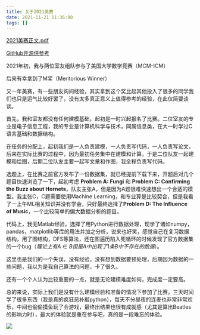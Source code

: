 ```yaml
---
title: 关于2021美赛
date: 2021-11-21 11:36:00
tags: []
---
```


[2021美赛正文.pdf](https://github.com/acsoto/MCM-ICM_2021/blob/main/美赛正文2111259.pdf)

[GitHub开源供参考](https://github.com/acsoto/MCM-ICM_2021)

2021年初，我与两位室友组队参与了美国大学数学竞赛（MCM-ICM）

后来有幸拿到了M奖（Meritorious Winner）

又一年美赛，有一些朋友询问经验，其实拿到这个奖比起其他投入了很多的同学我们也只是运气比较好罢了，没有太多真正意义上值得参考的经验，在此仅简要谈谈。

首先，我和室友都没有任何建模基础，起初是一时兴起报名了比赛。二位室友的专业是电子信息工程，我的专业是计算机科学与技术，同属信息类，在大一时学过C语言基础和数据结构。

在任务的分配上，起初我们是一人负责建模，一人负责写代码，一人负责写论文，后来在实际比赛的过程中，因为最初任务集中在建模和计算，于是二位队友一起建模和绘图，后期二位队友主要一起写文章和作图，我全程负责写代码。

选题上，在比赛之前官方发布了一份数据集，就已经提前下载下来，开题后对几个题目快速浏览了一下，起初考虑 **Problem A: Fungi** 和 **Problem C: Confirming the Buzz about Hornets**，队友主张A，但是因为A题很难快速想出一个合适的模型。我主张C，C题需要使用Machine Learning，和专业算是比较契合，但是我看了一上午ML相关知识并没有学会，只好最终选择了**Problem D: The Influence of Music**，一个比较简单的偏大数据分析的题目。

代码上，我无Matlab经验，选择了用Python进行数据处理，现学了诸如numpy，pandas，matplotlib等库的用法并加之分析，说来也好笑，感觉自己在复习数据结构，用了图结构，DFS等算法，还在图遍历陷入死循环的时候发现了官方数据集的一个bug（$理论上有 A\in B但是A中出现了1条B中不存在的数据$）。

这里也是我们的一个失误，没有经验，没有想到数据要预处理，后期因为数据的一些问题，我以为是我自己算法的问题，卡了很久。

还有一个个人认为比较重要的一点，就是无论建模难度如何，完成度一定要高。

总的来说，实际上我们是没有什么建模经验和准备的情况下参加了比赛，三天时间学了很多东西（我是真的疯狂恶补敲python），每天不分昼夜的连麦也非常非常欢乐，中间也偷偷摸鱼玩了会游戏，最终出结果也很有成就感（尤其是算出Beatles的影响力时），最大的体验就是重在参与吧，真的是一段难忘的体验。

  
![](https://pic.mcac.cc/202212310102227.png)